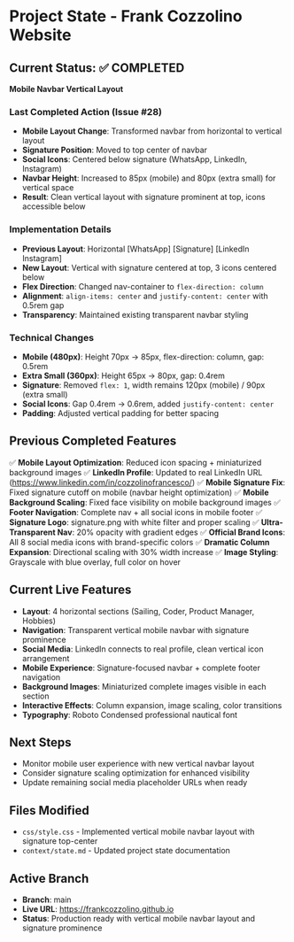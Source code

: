 # Project State - Frank Cozzolino Website

## Current Status: ✅ COMPLETED  
**Mobile Navbar Vertical Layout**

### Last Completed Action (Issue #28)
- **Mobile Layout Change**: Transformed navbar from horizontal to vertical layout
- **Signature Position**: Moved to top center of navbar
- **Social Icons**: Centered below signature (WhatsApp, LinkedIn, Instagram)
- **Navbar Height**: Increased to 85px (mobile) and 80px (extra small) for vertical space
- **Result**: Clean vertical layout with signature prominent at top, icons accessible below

### Implementation Details
- **Previous Layout**: Horizontal [WhatsApp] [Signature] [LinkedIn Instagram]
- **New Layout**: Vertical with signature centered at top, 3 icons centered below
- **Flex Direction**: Changed nav-container to `flex-direction: column`
- **Alignment**: `align-items: center` and `justify-content: center` with 0.5rem gap
- **Transparency**: Maintained existing transparent navbar styling

### Technical Changes
- **Mobile (480px)**: Height 70px → 85px, flex-direction: column, gap: 0.5rem
- **Extra Small (360px)**: Height 65px → 80px, gap: 0.4rem  
- **Signature**: Removed `flex: 1`, width remains 120px (mobile) / 90px (extra small)
- **Social Icons**: Gap 0.4rem → 0.6rem, added `justify-content: center`
- **Padding**: Adjusted vertical padding for better spacing

## Previous Completed Features
✅ **Mobile Layout Optimization**: Reduced icon spacing + miniaturized background images
✅ **LinkedIn Profile**: Updated to real LinkedIn URL (https://www.linkedin.com/in/cozzolinofrancesco/)
✅ **Mobile Signature Fix**: Fixed signature cutoff on mobile (navbar height optimization)
✅ **Mobile Background Scaling**: Fixed face visibility on mobile background images
✅ **Footer Navigation**: Complete nav + all social icons in mobile footer
✅ **Signature Logo**: signature.png with white filter and proper scaling
✅ **Ultra-Transparent Nav**: 20% opacity with gradient edges
✅ **Official Brand Icons**: All 8 social media icons with brand-specific colors
✅ **Dramatic Column Expansion**: Directional scaling with 30% width increase
✅ **Image Styling**: Grayscale with blue overlay, full color on hover

## Current Live Features
- **Layout**: 4 horizontal sections (Sailing, Coder, Product Manager, Hobbies)
- **Navigation**: Transparent vertical mobile navbar with signature prominence
- **Social Media**: LinkedIn connects to real profile, clean vertical icon arrangement
- **Mobile Experience**: Signature-focused navbar + complete footer navigation
- **Background Images**: Miniaturized complete images visible in each section
- **Interactive Effects**: Column expansion, image scaling, color transitions
- **Typography**: Roboto Condensed professional nautical font

## Next Steps
- Monitor mobile user experience with new vertical navbar layout
- Consider signature scaling optimization for enhanced visibility
- Update remaining social media placeholder URLs when ready

## Files Modified
- `css/style.css` - Implemented vertical mobile navbar layout with signature top-center
- `context/state.md` - Updated project state documentation

## Active Branch
- **Branch**: main
- **Live URL**: https://frankcozzolino.github.io  
- **Status**: Production ready with vertical mobile navbar layout and signature prominence